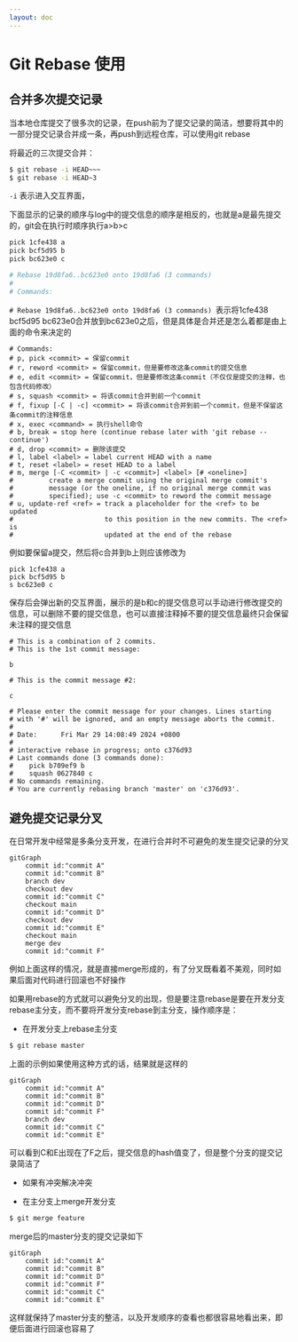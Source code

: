 ```yaml
---
layout: doc
---
```


# Git Rebase 使用

## 合并多次提交记录

当本地仓库提交了很多次的记录，在push前为了提交记录的简洁，想要将其中的一部分提交记录合并成一条，再push到远程仓库，可以使用git rebase

将最近的三次提交合并：

```sh
$ git rebase -i HEAD~~~
$ git rebase -i HEAD~3
```

`-i` 表示进入交互界面，

下面显示的记录的顺序与log中的提交信息的顺序是相反的，也就是a是最先提交的，git会在执行时顺序执行a>b>c

```sh
pick 1cfe438 a
pick bcf5d95 b
pick bc623e0 c

# Rebase 19d8fa6..bc623e0 onto 19d8fa6 (3 commands)
#
# Commands:
```

`# Rebase 19d8fa6..bc623e0 onto 19d8fa6 (3 commands) `表示将1cfe438 bcf5d95 bc623e0合并放到bc623e0之后，但是具体是合并还是怎么着都是由上面的命令来决定的

```
# Commands:
# p, pick <commit> = 保留commit
# r, reword <commit> = 保留commit，但是要修改这条commit的提交信息
# e, edit <commit> = 保留commit，但是要修改这条commit（不仅仅是提交的注释，也包含代码修改）
# s, squash <commit> = 将该commit合并到前一个commit
# f, fixup [-C | -c] <commit> = 将该commit合并到前一个commit，但是不保留这条commit的注释信息
# x, exec <command> = 执行shell命令
# b, break = stop here (continue rebase later with 'git rebase --continue')
# d, drop <commit> = 删除该提交
# l, label <label> = label current HEAD with a name
# t, reset <label> = reset HEAD to a label
# m, merge [-C <commit> | -c <commit>] <label> [# <oneline>]
#         create a merge commit using the original merge commit's
#         message (or the oneline, if no original merge commit was
#         specified); use -c <commit> to reword the commit message
# u, update-ref <ref> = track a placeholder for the <ref> to be updated
#                       to this position in the new commits. The <ref> is
#                       updated at the end of the rebase
```

例如要保留a提交，然后将c合并到b上则应该修改为

```
pick 1cfe438 a
pick bcf5d95 b
s bc623e0 c
```

保存后会弹出新的交互界面，展示的是b和c的提交信息可以手动进行修改提交的信息，可以删除不要的提交信息，也可以直接注释掉不要的提交信息最终只会保留未注释的提交信息

```
# This is a combination of 2 commits.
# This is the 1st commit message:

b

# This is the commit message #2:

c

# Please enter the commit message for your changes. Lines starting
# with '#' will be ignored, and an empty message aborts the commit.
#
# Date:      Fri Mar 29 14:08:49 2024 +0800
#
# interactive rebase in progress; onto c376d93
# Last commands done (3 commands done):
#    pick b709ef9 b
#    squash 0627840 c
# No commands remaining.
# You are currently rebasing branch 'master' on 'c376d93'.
```

## 避免提交记录分叉

在日常开发中经常是多条分支开发，在进行合并时不可避免的发生提交记录的分叉

```mermaid
gitGraph
    commit id:"commit A"
    commit id:"commit B"
    branch dev
    checkout dev
    commit id:"commit C"
    checkout main
    commit id:"commit D"
    checkout dev
    commit id:"commit E"
    checkout main
    merge dev
    commit id:"commit F"
```

例如上面这样的情况，就是直接merge形成的，有了分叉既看着不美观，同时如果后面对代码进行回滚也不好操作

如果用rebase的方式就可以避免分叉的出现，但是要注意rebase是要在开发分支rebase主分支，而不要将开发分支rebase到主分支，操作顺序是：

- 在开发分支上rebase主分支

```sh
$ git rebase master
```

上面的示例如果使用这种方式的话，结果就是这样的

```mermaid
gitGraph
    commit id:"commit A"
    commit id:"commit B"
    commit id:"commit D"
    commit id:"commit F"
    branch dev
    commit id:"commit C"
    commit id:"commit E"
```

可以看到C和E出现在了F之后，提交信息的hash值变了，但是整个分支的提交记录简洁了

- 如果有冲突解决冲突

- 在主分支上merge开发分支

```sh
$ git merge feature
```

merge后的master分支的提交记录如下

```mermaid
gitGraph
    commit id:"commit A"
    commit id:"commit B"
    commit id:"commit D"
    commit id:"commit F"
    commit id:"commit C"
    commit id:"commit E"
```

这样就保持了master分支的整洁，以及开发顺序的查看也都很容易地看出来，即便后面进行回滚也容易了
